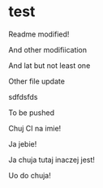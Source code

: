 test
====

Readme modified!

And other modifiication

And lat but not least one


Other file update



sdfdsfds 


To be pushed


Chuj CI na imie!

Ja jebie!

Ja chuja tutaj inaczej jest!


Uo do chuja!
